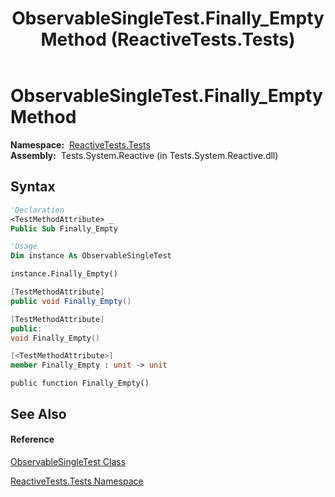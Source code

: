 ﻿---
title: ObservableSingleTest.Finally_Empty Method  (ReactiveTests.Tests)
TOCTitle: Finally_Empty Method
ms:assetid: M:ReactiveTests.Tests.ObservableSingleTest.Finally_Empty
ms:mtpsurl: https://msdn.microsoft.com/en-us/library/reactivetests.tests.observablesingletest.finally_empty(v=VS.103)
ms:contentKeyID: 36619854
ms.date: 06/28/2011
mtps_version: v=VS.103
f1_keywords:
- ReactiveTests.Tests.ObservableSingleTest.Finally_Empty
dev_langs:
- CSharp
- JScript
- VB
- FSharp
- c++
---

# ObservableSingleTest.Finally\_Empty Method

**Namespace:**  [ReactiveTests.Tests](hh289046\(v=vs.103\).md)  
**Assembly:**  Tests.System.Reactive (in Tests.System.Reactive.dll)

## Syntax

``` vb
'Declaration
<TestMethodAttribute> _
Public Sub Finally_Empty
```

``` vb
'Usage
Dim instance As ObservableSingleTest

instance.Finally_Empty()
```

``` csharp
[TestMethodAttribute]
public void Finally_Empty()
```

``` c++
[TestMethodAttribute]
public:
void Finally_Empty()
```

``` fsharp
[<TestMethodAttribute>]
member Finally_Empty : unit -> unit 
```

``` jscript
public function Finally_Empty()
```

## See Also

#### Reference

[ObservableSingleTest Class](hh315143\(v=vs.103\).md)

[ReactiveTests.Tests Namespace](hh289046\(v=vs.103\).md)

